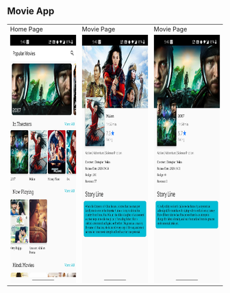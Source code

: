 <h2> Movie App </h2> 

<table>
  <tr>
    <td>Home Page</td>
     <td>Movie Page</td>
     <td>Movie Page</td>
  </tr>
  <tr>
    <td><img src="https://raw.githubusercontent.com/tulasireddytulasi/MovieApp/master/MovieApp1.jpg" width=280 height=580></td>
    <td><img src="https://raw.githubusercontent.com/tulasireddytulasi/MovieApp/master/MovieApp2.jpg" width=280 height=580></td>
    <td><img src="https://raw.githubusercontent.com/tulasireddytulasi/MovieApp/master/MovieApp3.jpg" width=280 height=580></td>
  </tr>
 </table>
